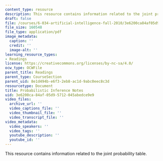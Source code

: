 ```yaml
---
content_type: resource
description: This resource contains information related to the joint probability table.
draft: false
file: /courses/6-034-artificial-intelligence-fall-2010/3e6200ca84af05d95712045abedce9e9_MIT6_034F10_bayes.pdf
file_size: 160548
file_type: application/pdf
image_metadata:
  caption: ''
  credit: ''
  image-alt: ''
learning_resource_types:
- Readings
license: https://creativecommons.org/licenses/by-nc-sa/4.0/
ocw_type: OCWFile
parent_title: Readings
parent_type: CourseSection
parent_uid: 8e1d494b-e6f3-2eb8-ac1d-9abc0eec8c3d
resourcetype: Document
title: Probabilistic Inference Notes
uid: 3e6200ca-84af-05d9-5712-045abedce9e9
video_files:
  archive_url: ''
  video_captions_file: ''
  video_thumbnail_file: ''
  video_transcript_file: ''
video_metadata:
  video_speakers: ''
  video_tags: ''
  youtube_description: ''
  youtube_id: ''
---
```

This resource contains information related to the joint probability table.